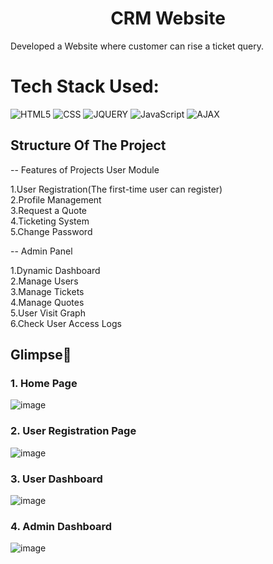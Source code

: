 <h1 align="center">
            CRM Website
</h1>

 Developed a Website where customer can rise a ticket query.<br>


# Tech Stack Used:

<div align="left">
<img alt="HTML5" src="https://img.shields.io/badge/html5-%23E34F26.svg?style=for-the-badge&logo=html5&logoColor=white"/>
<img alt="CSS" src="https://img.shields.io/badge/css-%23E34F26.svg?style=for-the-badge&logo=html5&logoColor=white"/>
<img alt="JQUERY" src="https://img.shields.io/badge/JQUERY-%231572B6.svg?style=for-the-badge&logo=css3&logoColor=white"/> 
<img alt="JavaScript" src="https://img.shields.io/badge/javascript-%23323330.svg?style=for-the-badge&logo=javascript&logoColor=%23F7DF1E"/>  
<img alt="AJAX" src="https://img.shields.io/badge/AJAX/3-%231572B6.svg?style=for-the-badge&logo=css3&logoColor=white"/>

</div>

## Structure Of The Project


-- Features of Projects User Module

1.User Registration(The first-time user can register) 
<br/>
2.Profile Management
<br/>
3.Request a Quote
<br/>
4.Ticketing System
<br/>
5.Change Password

-- Admin Panel

1.Dynamic Dashboard
<br/>
2.Manage Users
<br/>
3.Manage Tickets
<br/>
4.Manage Quotes
<br/>
5.User Visit Graph
<br/>
6.Check User Access Logs

## Glimpse🚀

### 1. Home Page
![image](https://github.com/sauravkumarverma25/CRM/assets/91608316/b43783af-382a-4cf8-993f-07da65353d3f)

### 2. User Registration Page
![image](https://github.com/sauravkumarverma25/CRM/assets/91608316/9ec35666-26b3-4dd0-ae71-04f509e22d21)

### 3. User Dashboard
![image](https://github.com/sauravkumarverma25/CRM/assets/91608316/e4a74075-f856-4934-b2da-f9fe172648a8)

### 4. Admin Dashboard
![image](https://github.com/sauravkumarverma25/CRM/assets/91608316/a47a157a-9822-40cc-af2a-9d8618540236)

